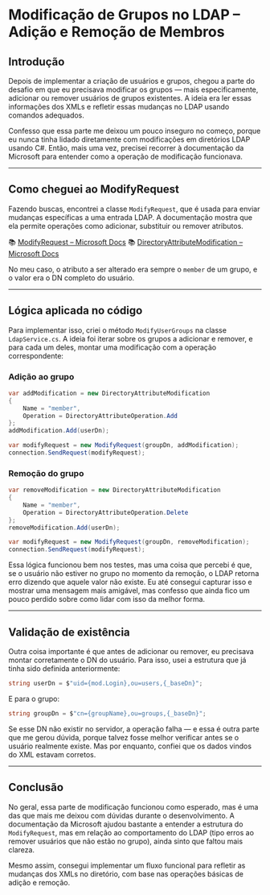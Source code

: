 # Modificação de Grupos no LDAP – Adição e Remoção de Membros

## Introdução

Depois de implementar a criação de usuários e grupos, chegou a parte do desafio em que eu precisava modificar os grupos — mais especificamente, adicionar ou remover usuários de grupos existentes. A ideia era ler essas informações dos XMLs e refletir essas mudanças no LDAP usando comandos adequados.

Confesso que essa parte me deixou um pouco inseguro no começo, porque eu nunca tinha lidado diretamente com modificações em diretórios LDAP usando C#. Então, mais uma vez, precisei recorrer à documentação da Microsoft para entender como a operação de modificação funcionava.

---

## Como cheguei ao ModifyRequest

Fazendo buscas, encontrei a classe `ModifyRequest`, que é usada para enviar mudanças específicas a uma entrada LDAP. A documentação mostra que ela permite operações como adicionar, substituir ou remover atributos.

📚 [ModifyRequest – Microsoft Docs](https://learn.microsoft.com/en-us/dotnet/api/system.directoryservices.protocols.modifyrequest)
📚 [DirectoryAttributeModification – Microsoft Docs](https://learn.microsoft.com/en-us/dotnet/api/system.directoryservices.protocols.directoryattributemodification)

No meu caso, o atributo a ser alterado era sempre o `member` de um grupo, e o valor era o DN completo do usuário.

---

## Lógica aplicada no código

Para implementar isso, criei o método `ModifyUserGroups` na classe `LdapService.cs`. A ideia foi iterar sobre os grupos a adicionar e remover, e para cada um deles, montar uma modificação com a operação correspondente:

### Adição ao grupo

```csharp
var addModification = new DirectoryAttributeModification
{
    Name = "member",
    Operation = DirectoryAttributeOperation.Add
};
addModification.Add(userDn);

var modifyRequest = new ModifyRequest(groupDn, addModification);
connection.SendRequest(modifyRequest);
```

### Remoção do grupo

```csharp
var removeModification = new DirectoryAttributeModification
{
    Name = "member",
    Operation = DirectoryAttributeOperation.Delete
};
removeModification.Add(userDn);

var modifyRequest = new ModifyRequest(groupDn, removeModification);
connection.SendRequest(modifyRequest);
```

Essa lógica funcionou bem nos testes, mas uma coisa que percebi é que, se o usuário não estiver no grupo no momento da remoção, o LDAP retorna erro dizendo que aquele valor não existe. Eu até consegui capturar isso e mostrar uma mensagem mais amigável, mas confesso que ainda fico um pouco perdido sobre como lidar com isso da melhor forma.

---

## Validação de existência

Outra coisa importante é que antes de adicionar ou remover, eu precisava montar corretamente o DN do usuário. Para isso, usei a estrutura que já tinha sido definida anteriormente:

```csharp
string userDn = $"uid={mod.Login},ou=users,{_baseDn}";
```

E para o grupo:
```csharp
string groupDn = $"cn={groupName},ou=groups,{_baseDn}";
```

Se esse DN não existir no servidor, a operação falha — e essa é outra parte que me gerou dúvida, porque talvez fosse melhor verificar antes se o usuário realmente existe. Mas por enquanto, confiei que os dados vindos do XML estavam corretos.

---

## Conclusão

No geral, essa parte de modificação funcionou como esperado, mas é uma das que mais me deixou com dúvidas durante o desenvolvimento. A documentação da Microsoft ajudou bastante a entender a estrutura do `ModifyRequest`, mas em relação ao comportamento do LDAP (tipo erros ao remover usuários que não estão no grupo), ainda sinto que faltou mais clareza.

Mesmo assim, consegui implementar um fluxo funcional para refletir as mudanças dos XMLs no diretório, com base nas operações básicas de adição e remoção.

